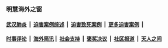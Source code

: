 
### 明慧海外之窗

####  [武汉肺炎](indexes/365.md?t=02021100) &nbsp;|&nbsp;  [迫害案例综述](indexes/328.md?t=02021100) &nbsp;|&nbsp; [迫害致死案例](indexes/277.md?t=02021100)  &nbsp;|&nbsp; [更多迫害案例](indexes/81.md?t=02021100)  &nbsp;|&nbsp; 
####  [时事评论](indexes/251.md?t=02021100) &nbsp;|&nbsp; [海外简讯](indexes/245.md?t=02021100)&nbsp;|&nbsp;  [社会支持](indexes/140.md?t=02021100) &nbsp;|&nbsp; [褒奖决议](indexes/282.md?t=02021100) &nbsp;|&nbsp; [社区报道](indexes/91.md?t=02021100)  &nbsp;|&nbsp; [天人之间](indexes/78.md?t=02021100) 

